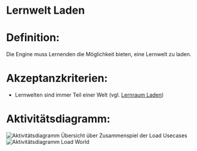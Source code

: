 # Lernwelt Laden


# Definition:

Die Engine muss Lernenden die Möglichkeit bieten, eine Lernwelt zu laden.

# Akzeptanzkriterien:

- Lernwelten sind immer Teil einer Welt (vgl. [Lernraum Laden](ELG0004.md))

# Aktivitätsdiagramm:

![Aktivitätsdiagramm Übersicht über Zusammenspiel der Load Usecases](imageEngineLoadWorldOverview.png)
![Aktivitätsdiagramm Load World](imageEngineLoadWorld.png)